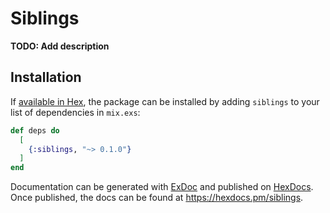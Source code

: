 # Siblings

**TODO: Add description**

## Installation

If [available in Hex](https://hex.pm/docs/publish), the package can be installed
by adding `siblings` to your list of dependencies in `mix.exs`:

```elixir
def deps do
  [
    {:siblings, "~> 0.1.0"}
  ]
end
```

Documentation can be generated with [ExDoc](https://github.com/elixir-lang/ex_doc)
and published on [HexDocs](https://hexdocs.pm). Once published, the docs can
be found at <https://hexdocs.pm/siblings>.

